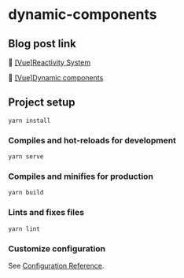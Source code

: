 # dynamic-components

## Blog post link

:page_facing_up: [[Vue]Reactivity System](https://empty-castle.tistory.com/4)

:page_facing_up: [[Vue]Dynamic components](https://empty-castle.tistory.com/3)

## Project setup
```
yarn install
```

### Compiles and hot-reloads for development
```
yarn serve
```

### Compiles and minifies for production
```
yarn build
```

### Lints and fixes files
```
yarn lint
```

### Customize configuration
See [Configuration Reference](https://cli.vuejs.org/config/).
